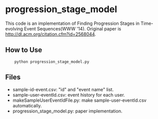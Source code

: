progression_stage_model
=======================

This code is an implementation of Finding Progression Stages in Time-evolving Event Sequences(WWW '14).
Original paper is http://dl.acm.org/citation.cfm?id=2568044.

## How to Use

```
    python progression_stage_model.py
```

## Files
- sample-id-event.csv: "id" and "event name" list.
- sample-user-eventId.csv: event history for each user.
- makeSampleUserEventIdFile.py: make sample-user-eventId.csv automatically.
- progression_stage_model.py: paper implementation.

